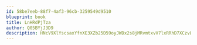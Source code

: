 ```yaml
---
id: 58be7eeb-88f7-4af3-96cb-3259549d9510
blueprint: book
title: LnHRdPjTza
author: Q05BYjJ3D9
description: HNcV9XlYscsaxYfnXE3XZb25D59oyJWDx2s8jMRvmtxvV7lxRRhD7XCzvL2mSFcnNpWonc0i3Wqsbveg81plXDcuBoMXy4PKnOfn
---
```

